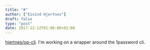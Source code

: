 ```yaml
---
title: "#"
author: ["Eivind Hjertnes"]
draft: false
type: "post"
date: 2017-12-12T01:00:00+01:00
---
```


[hjertnes/op-cli](<https://github.com/hjertnes/op-cli>). I'm working on a
wrapper around the 1password cli.
